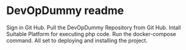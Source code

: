 # DevOpDummy readme
Sign in Git Hub.
Pull the DevOpDummy Repository from Git Hub.
Intall Suitable Platform for executing php code.
Run the docker-compose command.
All set to deploying and installing the project.

